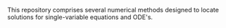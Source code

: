 This repository comprises several numerical methods designed to locate solutions for single-variable equations and ODE's.
